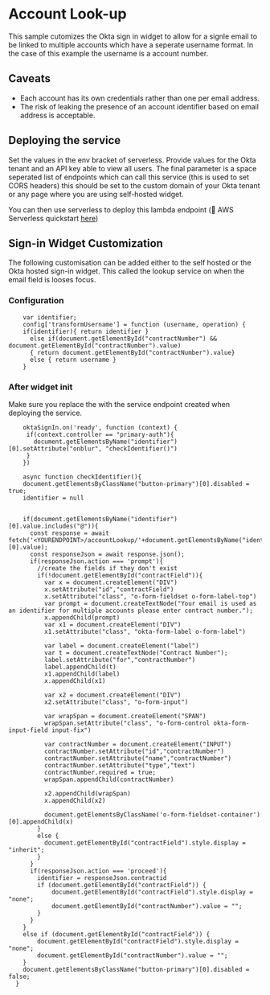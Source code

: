 # Account Look-up

This sample cutomizes the Okta sign in widget to allow for a signle email to be linked
to multiple accounts which have a seperate username format. In the case of this
example the username is a account number.

## Caveats

- Each account has its own credentials rather than one per email address.
- The risk of leaking the presence of an account identifier based on email
  address is acceptable.


## Deploying the service

Set the values in the env bracket of serverless.
Provide values for the Okta tenant and an API key able to view all users. The
final parameter is a space seperated list of endpoints which can call this
service (this is used to set CORS headers) this should be set to the custom
domain of your Okta tenant or any page where you are using self-hosted widget.

You can then use serverless to deploy this lambda endpoint (🚀 AWS Serverless quickstart
[here](https://www.serverless.com/framework/docs/providers/aws/guide/quick-start/))


## Sign-in Widget Customization

The following customisation can be added either to the self hosted or the Okta
hosted sign-in widget. This called the lookup service on when the email field is
looses focus.

### Configuration

        var identifier;
      	config['transformUsername'] = function (username, operation) {
        if(identifier){ return identifier }
          else if(document.getElementById("contractNumber") && document.getElementById("contractNumber").value)
          { return document.getElementById("contractNumber").value}
          else { return username }
      	}

### After widget init
Make sure you replace the <YOURENDPOINT> with the service endpoint created when
deploying the service.

        oktaSignIn.on('ready', function (context) {
         if(context.controller == "primary-auth"){
           document.getElementsByName("identifier")[0].setAttribute("onblur", "checkIdentifier()")
         }
        })

        async function checkIdentifier(){            
        document.getElementsByClassName("button-primary")[0].disabled = true; 
        identifier = null

        
        if(document.getElementsByName("identifier")[0].value.includes("@")){
          const response = await fetch('<YOURENDPOINT>/accountLookup/'+document.getElementsByName("identifier")[0].value);
          const responseJson = await response.json();
          if(responseJson.action === 'prompt'){
            //create the fields if they don't exist
            if(!document.getElementById("contractField")){
              var x = document.createElement("DIV")
              x.setAttribute("id","contractField")
              x.setAttribute("class", "o-form-fieldset o-form-label-top")
              var prompt = document.createTextNode("Your email is used as an identifier for multiple accounts please enter contract number.");
              x.appendChild(prompt)
              var x1 = document.createElement("DIV")
              x1.setAttribute("class", "okta-form-label o-form-label")

              var label = document.createElement("label")
              var t = document.createTextNode("Contract Number");
              label.setAttribute("for","contractNumber")
              label.appendChild(t)
              x1.appendChild(label)
              x.appendChild(x1)

              var x2 = document.createElement("DIV")
              x2.setAttribute("class", "o-form-input")

              var wrapSpan = document.createElement("SPAN")
              wrapSpan.setAttribute("class", "o-form-control okta-form-input-field input-fix")

              var contractNumber = document.createElement("INPUT")
              contractNumber.setAttribute("id","contractNumber")
              contractNumber.setAttribute("name","contractNumber")
              contractNumber.setAttribute("type","text")
              contractNumber.required = true;
              wrapSpan.appendChild(contractNumber)

              x2.appendChild(wrapSpan)
              x.appendChild(x2)

              document.getElementsByClassName('o-form-fieldset-container')[0].appendChild(x)
            }
            else {
              document.getElementById("contractField").style.display = "inherit"; 
            }
          }
          if(responseJson.action === 'proceed'){
            identifier = responseJson.contractid
            if (document.getElementById("contractField")) {
                document.getElementById("contractField").style.display = "none";
                document.getElementById("contractNumber").value = "";
            }  
          }
        }
        else if (document.getElementById("contractField")) {
            document.getElementById("contractField").style.display = "none";
            document.getElementById("contractNumber").value = "";
        }
        document.getElementsByClassName("button-primary")[0].disabled = false;
      }
